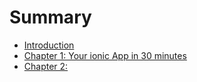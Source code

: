 # Summary

* [Introduction](README.md)
* [Chapter 1: Your ionic App in 30 minutes](chapter_1.md)
* [Chapter 2:](chapter_2.md)

